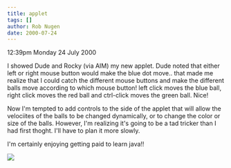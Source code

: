 ```yaml
---
title: applet
tags: []
author: Rob Nugen
date: 2000-07-24
---
```


<p class=date>12:39pm Monday 24 July 2000</p>

<p>I showed Dude and Rocky (via AIM) my new applet.  Dude noted that either left or right mouse button would make the blue dot move..  that made me realize that I could catch the different mouse buttons and make the different balls move according to which mouse button!  left click moves the blue ball, right click moves the red ball and ctrl-click moves the green ball.  Nice!

<p>Now I'm tempted to add controls to the side of the applet that will allow the velociites of the balls to be changed dynamically, or to change the color or size of the balls.   However, I'm realizing it's going to be a tad tricker than I had first thoght.  I'll have to plan it more slowly.

<p>I'm certainly enjoying getting paid to learn java!!

<p><img src="/images/rob/wL-ROB.gif">

